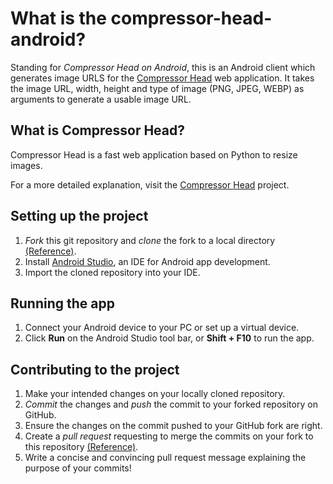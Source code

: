 # What is the compressor-head-android?

Standing for *Compressor Head on Android*, this is an Android client which generates image URLS for the
[Compressor Head](https://github.com/jboss-outreach/compressor-head) web application. It takes the image URL, width, height and type of image (PNG, JPEG, WEBP) as arguments to generate a usable image URL.



## What is Compressor Head?

Compressor Head is a fast web application based on Python to resize
images.

For a more detailed explanation, visit the
[Compressor Head](https://github.com/jboss-outreach/compressor-head)
project.



## Setting up the project

1. *Fork* this git repository and *clone* the fork to a local directory [(Reference)](https://guides.github.com/introduction/git-handbook).
2. Install [Android Studio](https://developer.android.com/studio/index.html),
an IDE for Android app development.
3. Import the cloned repository into your IDE.



## Running the app

1. Connect your Android device to your PC or set up a virtual device.
2. Click **Run** on the Android Studio tool bar, or
**Shift + F10** to run the app.



## Contributing to the project

1. Make your intended changes on your locally cloned repository.
2. *Commit* the changes and *push* the commit to your forked repository on GitHub.
3. Ensure the changes on the commit pushed to your GitHub fork are right.
4. Create a *pull request* requesting to merge the commits on your fork to this repository [(Reference)](https://guides.github.com/introduction/flow).
5. Write a concise and convincing pull request message explaining the purpose of your commits!
